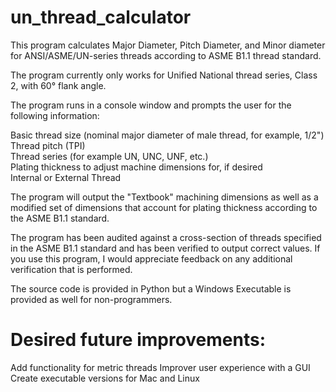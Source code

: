 # un_thread_calculator
This program calculates Major Diameter, Pitch Diameter, and Minor diameter for ANSI/ASME/UN-series threads according to ASME B1.1 thread standard.

The program currently only works for Unified National thread series, Class 2, with 60° flank angle.

The program runs in a console window and prompts the user for the following information:  

  Basic thread size (nominal major diameter of male thread, for example, 1/2")  
  Thread pitch (TPI)  
  Thread series (for example UN, UNC, UNF, etc.)  
  Plating thickness to adjust machine dimensions for, if desired  
  Internal or External Thread  
  
The program will output the "Textbook" machining dimensions as well as a modified set of dimensions that account for plating thickness according to the ASME B1.1 standard.

The program has been audited against a cross-section of threads specified in the ASME B1.1 standard and has been verified to output correct values. If you use this program, I would appreciate feedback on any additional verification that is performed.

The source code is provided in Python but a Windows Executable is provided as well for non-programmers.

# Desired future improvements:

  Add functionality for metric threads
  Improver user experience with a GUI
  Create executable versions for Mac and Linux 
